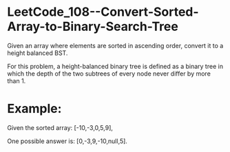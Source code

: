 # LeetCode_108--Convert-Sorted-Array-to-Binary-Search-Tree

Given an array where elements are sorted in ascending order, convert it to a height balanced BST.

For this problem, a height-balanced binary tree is defined as a binary tree in which the depth of the two subtrees of every node never differ by more than 1.

# Example:

Given the sorted array: [-10,-3,0,5,9],

One possible answer is: [0,-3,9,-10,null,5].

